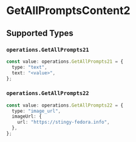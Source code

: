 # GetAllPromptsContent2


## Supported Types

### `operations.GetAllPrompts21`

```typescript
const value: operations.GetAllPrompts21 = {
  type: "text",
  text: "<value>",
};
```

### `operations.GetAllPrompts22`

```typescript
const value: operations.GetAllPrompts22 = {
  type: "image_url",
  imageUrl: {
    url: "https://stingy-fedora.info",
  },
};
```

